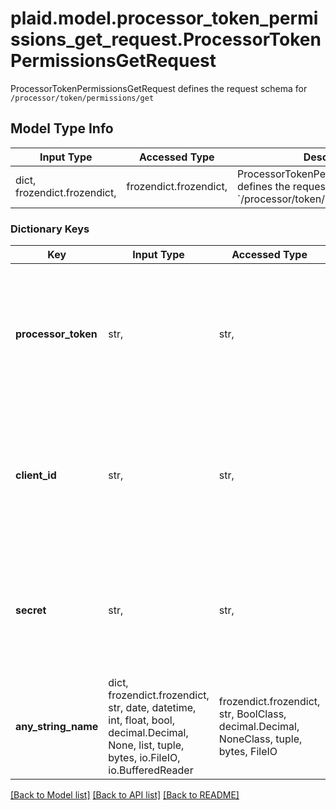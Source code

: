 # plaid.model.processor_token_permissions_get_request.ProcessorTokenPermissionsGetRequest

ProcessorTokenPermissionsGetRequest defines the request schema for `/processor/token/permissions/get`

## Model Type Info
Input Type | Accessed Type | Description | Notes
------------ | ------------- | ------------- | -------------
dict, frozendict.frozendict,  | frozendict.frozendict,  | ProcessorTokenPermissionsGetRequest defines the request schema for &#x60;/processor/token/permissions/get&#x60; | 

### Dictionary Keys
Key | Input Type | Accessed Type | Description | Notes
------------ | ------------- | ------------- | ------------- | -------------
**processor_token** | str,  | str,  | The processor token obtained from the Plaid integration partner. Processor tokens are in the format: &#x60;processor-&lt;environment&gt;-&lt;identifier&gt;&#x60; | 
**client_id** | str,  | str,  | Your Plaid API &#x60;client_id&#x60;. The &#x60;client_id&#x60; is required and may be provided either in the &#x60;PLAID-CLIENT-ID&#x60; header or as part of a request body. | [optional] 
**secret** | str,  | str,  | Your Plaid API &#x60;secret&#x60;. The &#x60;secret&#x60; is required and may be provided either in the &#x60;PLAID-SECRET&#x60; header or as part of a request body. | [optional] 
**any_string_name** | dict, frozendict.frozendict, str, date, datetime, int, float, bool, decimal.Decimal, None, list, tuple, bytes, io.FileIO, io.BufferedReader | frozendict.frozendict, str, BoolClass, decimal.Decimal, NoneClass, tuple, bytes, FileIO | any string name can be used but the value must be the correct type | [optional]

[[Back to Model list]](../../README.md#documentation-for-models) [[Back to API list]](../../README.md#documentation-for-api-endpoints) [[Back to README]](../../README.md)

